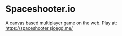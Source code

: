 # Spaceshooter.io

A canvas based multiplayer game on the web.
Play at: <https://spaceshooter.sjoegd.me/>
